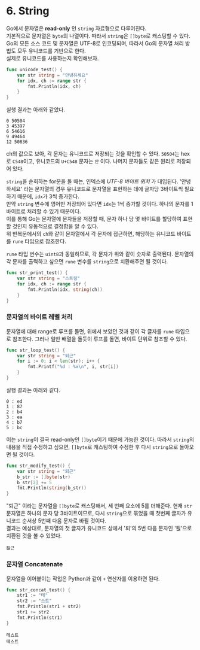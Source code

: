 # 6. String

Go에서 문자열은 __read-only__ 인 `string` 자료형으로 다루어진다.\
기본적으로 문자열은 `byte`의 나열이다. 따라서 `string`은 `[]byte`로 캐스팅할 수 있다.\
Go의 모든 소스 코드 및 문자열은 UTF-8로 인코딩되며, 따라서 Go의 문자열 처리 방법도 모두 유니코드를 기반으로 한다.\
실제로 유니코드를 사용하는지 확인해보자.

```go
func unicode_test() {
	var str string = "안녕하세요"
	for idx, ch := range str {
		fmt.Println(idx, ch)
	}
}
```

실행 결과는 아래와 같았다.

```
0 50504
3 45397
6 54616
9 49464
12 50836
```

ch의 값으로 보아, 각 문자는 유니코드로 저장되는 것을 확인할 수 있다. `50504`는 hex로 `C548`이고, 유니코드의 `U+C548` 문자는 `안` 이다. 나머지 문자들도 같은 원리로 저장되어 있다.

`string`을 순회하는 for문을 돌 때는, 인덱스에 _UTF-8 바이트 위치_ 가 대입된다. '안녕하세요' 라는 문자열의 경우 유니코드로 문자열을 표현하는 데에 글자당 3바이트씩 필요하기 때문에, `idx`가 3씩 증가한다.\
만약 `string` 변수에 영어만 저장되어 있다면 `idx`는 1씩 증가할 것이다. 하나의 문자를 1바이트로 처리할 수 있기 때문이다.\
이를 통해 Go는 문자열에 문자들을 저장할 때, 문자 하나 당 몇 바이트를 할당하여 표현할 것인지 유동적으로 결정함을 알 수 있다.\
위 반복문에서의 `ch`와 같이 문자열에서 각 문자에 접근하면, 해당하는 유니코드 바이트를 `rune` 타입으로 참조한다.

`rune` 타입 변수는 `uint8`과 동일하므로, 각 문자가 위와 같이 숫자로 출력된다. 문자열의 각 문자를 출력하고 싶으면 `rune` 변수를 `string`으로 치환해주면 될 것이다.

```go
func str_print_test() {
	var str string = "스트링"
	for idx, ch := range str {
		fmt.Println(idx, string(ch))
	}
}
```

### 문자열의 바이트 레벨 처리

문자열에 대해 range로 루프를 돌면, 위에서 보았던 것과 같이 각 글자를 `rune` 타입으로 참조한다. 그러나 일반 배열을 돌듯이 루프를 돌면, 바이트 단위로 참조할 수 있다.

```go
func str_loop_test() {
	var str string = "퇴근"
	for i := 0; i < len(str); i++ {
		fmt.Printf("%d : %x\n", i, str[i])
	}
}
```

실행 결과는 아래와 같다.
```
0 : ed
1 : 87
2 : b4
3 : ea
4 : b7
5 : bc
```

이는 `string`이 결국 read-only인 `[]byte`이기 때문에 가능한 것이다. 따라서 `string`의 내용을 직접 수정하고 싶으면, `[]byte`로 캐스팅하여 수정한 후 다시 `string`으로 돌아오면 될 것이다.

```go
func str_modify_test() {
	var str string = "퇴근"
	b_str := []byte(str)
	b_str[2] += 5
	fmt.Println(string(b_str))
}
```

"퇴근" 이라는 문자열을 `[]byte`로 캐스팅해서, 세 번째 요소에 5를 더해준다. 현재 `str` 문자열은 하나의 문자 당 3바이트이므로, 다시 `string`으로 묶었을 때 첫번째 글자가 유니코드 순서상 5번째 다음 문자로 바뀔 것이다.\
결과는 예상대로, 문자열의 첫 글자가 유니코드 상에서 '퇴'의 5번 다음 문자인 '퇹'으로 치환된 것을 볼 수 있었다.

```
퇹근
```

### 문자열 Concatenate

문자열을 이어붙이는 작업은 Python과 같이 `+` 연산자를 이용하면 된다.

```go
func str_concat_test() {
	str1 := "테"
	str2 := "스트"
	fmt.Println(str1 + str2)
	str1 += str2
	fmt.Println(str1)
}
```

```
테스트
테스트
```